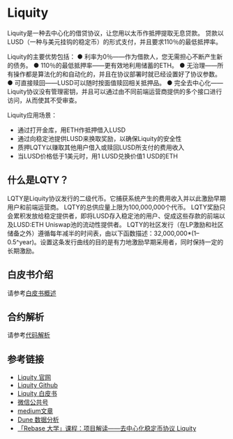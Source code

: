 # Liquity
Liquity是一种去中心化的借贷协议，让您用以太币作抵押提取无息贷款。 贷款以LUSD（一种与美元挂钩的稳定币）的形式支付，并且要求110％的最低抵押率。

Liquity的主要优势包括：
●  利率为0％——作为借款人，您无需担心不断产生新的债务。
●  110％的最低抵押率——更有效地利用储蓄的ETH。
●  无治理——所有操作都是算法化的和自动化的，并且在协议部署时就已经设置好了协议参数。
●  可直接赎回——LUSD可以随时按面值赎回相关抵押品。
●  完全去中心化——Liquity协议没有管理密钥，并且可以通过由不同前端运营商提供的多个接口进行访问，从而使其不受审查。

Liquity应用场景：
- 通过打开金库，用ETH作抵押借入LUSD
- 通过向稳定池提供LUSD来换取奖励，以确保Liquity的安全性
- 质押LQTY以赚取其他用户借入或赎回LUSD所支付的费用收入
- 当LUSD价格低于1美元时，用1 LUSD兑换价值1 USD的ETH


## 什么是LQTY？

LQTY是Liquity协议发行的二级代币。它捕获系统产生的费用收入并以此激励早期用户和前端运营商。
 LQTY的总供应量上限为100,000,000个代币。
LQTY奖励只会累积发放给稳定提供者，即将LUSD存入稳定池的用户、促成这些存款的前端以及LUSD:ETH Uniswap池的流动性提供者。
LQTY的社区发行（在LP激励和社区储备之外）遵循每年减半的时间表，由以下函数描述：32,000,000*(1–0.5^year)。设置这条发行曲线的目的是有力地激励早期采用者，同时保持一定的长期激励。

## 白皮书介绍
请参考[白皮书概述](./whitepaper/Liquity白皮书概述.md)  
## 合约解析
请参考[代码解析](./contract/协议代码库解析.md)  
## 参考链接
- [Liquity 官网](https://www.liquity.org/)
- [Liquity Github](https://github.com/liquity/)
- [Liquity 白皮书](https://docsend.com/view/bwiczmy)
- [微信公共号](https://mp.weixin.qq.com/mp/profile_ext?action=home&__biz=MzkzODI1MTk2MQ==&scene=124#wechat_redirect)
- [medium文章](https://medium.com/liquity/on-price-stability-of-liquity-64ce8420f753)
- [Dune 数据分析](https://dune.xyz/projects/liquity) 
- [「Rebase 大学」课程：项目解读——去中心化稳定币协议 Liquity](https://www.bilibili.com/video/BV1iV411J7dr)
